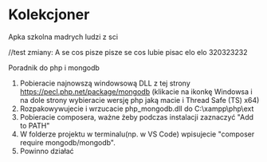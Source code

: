# Kolekcjoner
Apka szkolna madrych ludzi z sci

//test zmiany:
A se cos pisze pisze se cos lubie pisac elo elo 320323232

Poradnik do php i mongodb

1. Pobieracie najnowszą windowsową DLL z tej strony https://pecl.php.net/package/mongodb (klikacie na ikonkę Windowsa i na dole strony wybieracie wersję php jaką macie i Thread Safe (TS) x64)
2. Rozpakowywujecie i wrzucacie php_mongodb.dll do C:\xampp\php\ext
3. Pobieracie composera, ważne żeby podczas instalacji zaznaczyć "Add to PATH"
4. W folderze projektu w terminalu(np. w VS Code) wpisujecie "composer require mongodb/mongodb".
5. Powinno działać
